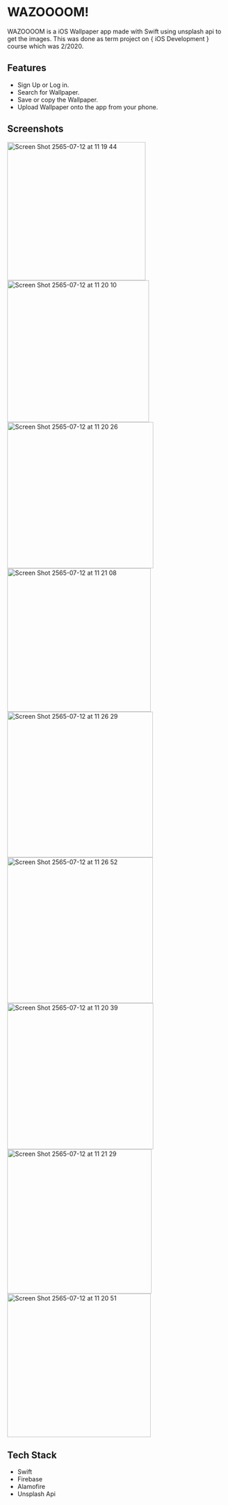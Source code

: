 
# WAZOOOOM!

WAZOOOOM is a iOS Wallpaper app made with Swift using unsplash api to get the images. This was done as term project on { iOS Development } course which was 2/2020. 

## Features

- Sign Up or Log in.
- Search for Wallpaper.
- Save or copy the Wallpaper.
- Upload Wallpaper onto the app from your phone.


## Screenshots

<img width="318" alt="Screen Shot 2565-07-12 at 11 19 44" src="https://user-images.githubusercontent.com/59028111/182583833-1f05ca70-1c37-4fe9-92ad-702b3165d475.png">
<img width="326" alt="Screen Shot 2565-07-12 at 11 20 10" src="https://user-images.githubusercontent.com/59028111/182583840-a0ad1278-65cf-4c71-bcba-8e7449439d52.png">
<img width="336" alt="Screen Shot 2565-07-12 at 11 20 26" src="https://user-images.githubusercontent.com/59028111/182583846-b206d0d9-9690-4f23-bd4c-3ebf09bf5034.png">
<img width="330" alt="Screen Shot 2565-07-12 at 11 21 08" src="https://user-images.githubusercontent.com/59028111/182583885-c75f4fe3-82ef-4d6d-9c4c-dc0835db593d.png">
<img width="335" alt="Screen Shot 2565-07-12 at 11 26 29" src="https://user-images.githubusercontent.com/59028111/182583895-9232db8f-5e01-48f4-abf5-0963d2fede0c.png">
<img width="335" alt="Screen Shot 2565-07-12 at 11 26 52" src="https://user-images.githubusercontent.com/59028111/182583901-de20da42-9fb4-46e8-9af2-9f78fa578fdb.png">
<img width="336" alt="Screen Shot 2565-07-12 at 11 20 39" src="https://user-images.githubusercontent.com/59028111/182583860-274798db-0ede-4b25-a429-73e7c64b52ab.png">
<img width="332" alt="Screen Shot 2565-07-12 at 11 21 29" src="https://user-images.githubusercontent.com/59028111/182583891-3a504c9b-411b-4400-9331-528bd23b6e9c.png">
<img width="330" alt="Screen Shot 2565-07-12 at 11 20 51" src="https://user-images.githubusercontent.com/59028111/182583878-505ee62f-75cb-4f03-a46a-0ee027a9e421.png">




## Tech Stack

- Swift 
- Firebase
- Alamofire
- Unsplash Api

